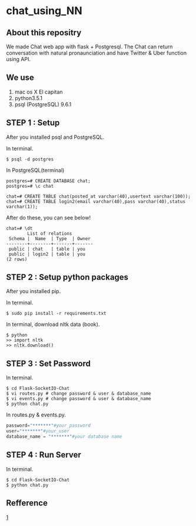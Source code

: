 # chat_using_NN

## About this repositry

We made Chat web app with flask + Postgresql.
The Chat can return conversation with natural pronaunciation and have Twitter & Uber function using API.

## We use

1. mac os X El capitan
2. python3.5.1
3. psql (PostgreSQL) 9.6.1



## STEP 1 : Setup

After you installed psql and PostgreSQL.

In terminal.

```Terminal: in terminal
$ psql -d postgres
```

In PostgreSQL(terminal)
```
postgres=# CREATE DATABASE chat;
postgres=# \c chat

chat=# CREATE TABLE chat(posted_at varchar(40),usertext varchar(100));
chat=# CREATE TABLE login2(email varchar(40),pass varchar(40),status varchar(1));
```

After do these, you can see below!


```
chat=# \dt
        List of relations
 Schema |  Name  | Type  | Owner 
--------+--------+-------+-------
 public | chat   | table | you
 public | login2 | table | you
(2 rows)
```



## STEP 2 : Setup python packages

After you installed pip.

In terminal.
```command:command
$ sudo pip install -r requirements.txt
```

In terminal, download nltk data (book).
```command:command
$ python
>> import nltk
>> nltk.download()
```



## STEP 3 : Set Password

In terminal.

```Terminal: in terminal
$ cd Flask-SocketIO-Chat
$ vi routes.py # change password & user & database_name
$ vi events.py # change password & user & database_name
$ python chat.py
```

In routes.py & events.py.
```python:routes.py
password="*******"#your_password
user="*******"#your_user
database_name = "*******"#your database name
```



## STEP 4 : Run Server

In terminal.

```Terminal: in terminal
$ cd Flask-SocketIO-Chat
$ python chat.py
```


## Refference
[1](http://...)
